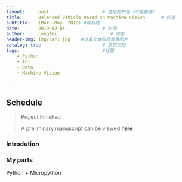 ```yaml
---
layout:     post                    # 使用的布局（不需要改）
title:      Balanced Vehicle Based on Machine Vision      # 标题 
subtitle:   (Mar.–May. 2018) #副标题
date:       2019-02-05              # 时间
author:     Longfei                    # 作者
header-img: img/car1.jpg    #这篇文章标题背景图片
catalog: true                       # 是否归档
tags:                               #标签
    - Python
    - IoT
    - Data
	- Machine Vision
    
---
```


## Schedule
>Project Finished 

>A preliminary manuscript can be viewed [here](https://github.com/LF-Lin/2Banlance/blob/master/Balanced%20Vehicle%20Based%20on%20Machine%20Vision%20(chinese).pdf)

### Introdution


### My parts
Python + Micropython




